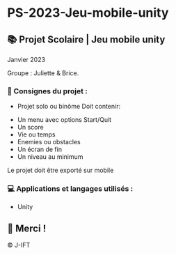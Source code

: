 # PS-2023-Jeu-mobile-unity

## 📚 Projet Scolaire | Jeu mobile unity

Janvier 2023

Groupe : Juliette & Brice.


### 📌 Consignes du projet : 

- Projet solo ou binôme
Doit contenir:
 * Un menu avec options Start/Quit
 * Un score
 * Vie ou temps
 * Enemies ou obstacles
 * Un écran de fin
 * Un niveau au minimum

Le projet doit être exporté sur mobile

### 💻 Applications et langages utilisés :

+ Unity



## 🌸 Merci !
© J-IFT

